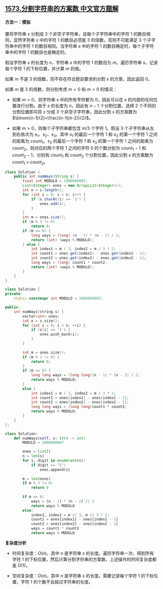 ## [1573.分割字符串的方案数 中文官方题解](https://leetcode.cn/problems/number-of-ways-to-split-a-string/solutions/100000/fen-ge-zi-fu-chuan-de-fang-an-shu-by-leetcode-solu)

#### 方法一：模拟

要将字符串 $s$ 分割成 $3$ 个非空子字符串，且每个子字符串中的字符 $1$ 的数目相同，显然字符串 $s$ 中的字符 $1$ 的数目必须是 $3$ 的倍数，否则不可能满足 $3$ 个子字符串中的字符 $1$ 的数目相同。当字符串 $s$ 中的字符 $1$ 的数目确定时，每个子字符串中的字符 $1$ 的数目也是确定的。

假设字符串 $s$ 的长度为 $n$，字符串 $s$ 中的字符 $1$ 的数目为 $m$。遍历字符串 $s$，记录每个字符 $1$ 的下标位置，并计算 $m$ 的值。

如果 $m$ 不是 $3$ 的倍数，则不存在符合题目要求的分割 $s$ 的方案，因此返回 $0$。

如果 $m$ 是 $3$ 的倍数，则分别考虑 $m=0$ 和 $m>0$ 的情况：

- 如果 $m=0$，则字符串 $s$ 中的所有字符都为 $0$，因此可以在 $s$ 的内部的任何位置进行分割。由于 $s$ 的长度为 $n$，因此有 $n-1$ 个分割位置，选择 $2$ 个不同的分割位置即可将 $s$ 分成 $3$ 个非空子字符串，因此分割 $s$ 的方案数为 $\binom{n-1}{2}=\frac{(n-1)(n-2)}{2}$。

- 如果 $m>0$，则每个子字符串都包含 $m/3$ 个字符 $1$。假设 $3$ 个子字符串从左到右依次为 $s_1$、$s_2$、$s_3$，其中 $s_1$ 的最后一个字符 $1$ 和 $s_2$ 的第一个字符 $1$ 之间的距离为 $\textit{count}_1$，$s_2$ 的最后一个字符 $1$ 和 $s_3$ 的第一个字符 $1$ 之间的距离为 $\textit{count}_2$，则对应的两个字符 $1$ 之间的字符 $0$ 的个数分别为 $\textit{count}_1-1$ 和 $\textit{count}_2-1$，分别有 $\textit{count}_1$ 和 $\textit{count}_2$ 个分割位置，因此分割 $s$ 的方案数为 $\textit{count}_1 \times \textit{count}_2$。

```Java [sol1-Java]
class Solution {
    public int numWays(String s) {
        final int MODULO = 1000000007;
        List<Integer> ones = new ArrayList<Integer>();
        int n = s.length();
        for (int i = 0; i < n; i++) {
            if (s.charAt(i) == '1') {
                ones.add(i);
            }
        }
        int m = ones.size();
        if (m % 3 != 0)
            return 0;
        if (m == 0) {
            long ways = (long) (n - 1) * (n - 2) / 2;
            return (int) (ways % MODULO);
        } else {
            int index1 = m / 3, index2 = m / 3 * 2;
            int count1 = ones.get(index1) - ones.get(index1 - 1);
            int count2 = ones.get(index2) - ones.get(index2 - 1);
            long ways = (long) count1 * count2;
            return (int) (ways % MODULO);
        }
    }
}
```

```C++ [sol1-C++]
class Solution {
private:
    static constexpr int MODULO = 1000000007;

public:
    int numWays(string s) {
        vector<int> ones;
        int n = s.size();
        for (int i = 0; i < n; ++i) {
            if (s[i] == '1') {
                ones.push_back(i);
            }
        }
        
        int m = ones.size();
        if (m % 3 != 0) {
            return 0;
        }
        if (m == 0) {
            long long ways = (long long)(n - 1) * (n - 2) / 2;
            return ways % MODULO;
        }
        else {
            int index1 = m / 3, index2 = m / 3 * 2;
            int count1 = ones[index1] - ones[index1 - 1];
            int count2 = ones[index2] - ones[index2 - 1];
            long long ways = (long long)count1 * count2;
            return ways % MODULO;
        }
    }
};
```

```Python [sol1-Python3]
class Solution:
    def numWays(self, s: str) -> int:
        MODULO = 1000000007

        ones = list()
        n = len(s)
        for i, digit in enumerate(s):
            if digit == "1":
                ones.append(i)
        
        m = len(ones)
        if m % 3 != 0:
            return 0
        
        if m == 0:
            ways = (n - 1) * (n - 2) // 2
            return ways % MODULO
        else:
            index1, index2 = m // 3, m // 3 * 2;
            count1 = ones[index1] - ones[index1 - 1]
            count2 = ones[index2] - ones[index2 - 1]
            ways = count1 * count2
            return ways % MODULO
```

**复杂度分析**

- 时间复杂度：$O(n)$，其中 $n$ 是字符串 $s$ 的长度。遍历字符串一次，得到所有字符 $1$ 的下标位置，然后计算分割字符串的方案数，上述操作的时间复杂度都是 $O(1)$。

- 空间复杂度：$O(n)$，其中 $n$ 是字符串 $s$ 的长度。需要记录每个字符 $1$ 的下标位置，字符 $1$ 的个数不会超过字符串的长度。